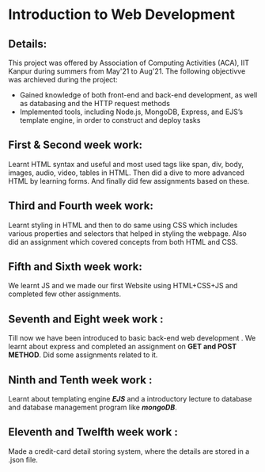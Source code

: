 # Introduction to Web Development

## Details:
This project was offered by Association of Computing Activities (ACA), IIT Kanpur during summers from May'21 to Aug'21. The following objectivve was archieved during the project:

- Gained knowledge of both front-end and back-end development, as well as databasing and the HTTP request methods
- Implemented tools, including Node.js, MongoDB, Express, and EJS’s template engine, in order to construct and deploy tasks

## First & Second week work:    

Learnt HTML syntax and useful and most used tags like span, div, body, images, audio, video, tables in HTML.
Then did a dive to more advanced HTML by learning  forms. And finally did few assignments based on these.

## Third and Fourth week work: 

Learnt styling in HTML and then to do same using CSS which includes various properties and selectors that
helped in styling the webpage. Also did an assignment which covered concepts from both HTML and CSS.

## Fifth and Sixth week work:   

We learnt JS and we made our first Website using HTML+CSS+JS and completed few other assignments.

## Seventh and Eight week work :

Till now we have been introduced to basic back-end web development . We learnt about express and completed an assignment on **GET and POST METHOD**.
Did some assignments related to it.

## Ninth and Tenth week work :
Learnt about templating engine ***EJS*** and a introductory lecture to database and database management program like ***mongoDB***.

## Eleventh and Twelfth week work :
Made a credit-card detail storing system, where the details are stored in a .json file.
